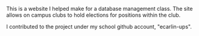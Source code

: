 This is a website I helped make for a database management class. The site 
allows on campus clubs to hold elections for positions within the club.


I contributed to the project under my school github account, "ecarlin-ups".
